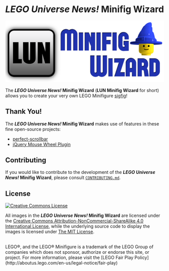 _LEGO Universe News!_ Minifig Wizard
====================================

![LUN Minifig Wizard Logo](/Logo/LUN-Minifig-Wizard-Small.png)

The **_LEGO Universe News!_ Minifig Wizard** (**LUN Minifig Wizard** for short) allows you to create your very own LEGO Minifigure [sigfig](http://www.brothers-brick.com/lego-glossary/#Sigfig)!

Thank You!
----------

The **_LEGO Universe News!_ Minifig Wizard** makes use of features in these fine open-source projects:

* [perfect-scrollbar](https://github.com/noraesae/perfect-scrollbar)
* [jQuery Mouse Wheel Plugin](https://github.com/brandonaaron/jquery-mousewhee )

Contributing
------------

If you would like to contribute to the development of the **_LEGO Universe News!_ Minifig Wizard**, please consult [`CONTRIBUTING.md`](dev/CONTRIBUTING.md).

License
-------

[![Creative Commons License](http://i.creativecommons.org/l/by-nc-sa/4.0/88x31.png)](http://daringfireball.net/projects/markdown/syntax)

All images in the **_LEGO Universe News!_ Minifig Wizard** are  licensed under the [Creative Commons Attribution-NonCommercial-ShareAlike 4.0 International License](http://creativecommons.org/licenses/by-nc-sa/4.0/),
while the underlying source code to display the images is licensed under [The MIT License](http://opensource.org/licenses/MIT).

<br>
LEGO®, and the LEGO® Minifigure is a trademark of the LEGO Group of companies which does not sponsor, authorize or endorse this site, or project. For more information, please visit the [LEGO Fair Play Policy](http://aboutus.lego.com/en-us/legal-notice/fair-play)
